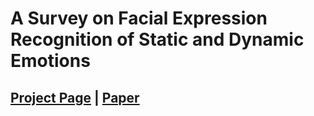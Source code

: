 # A Survey on Facial Expression Recognition of Static and Dynamic Emotions

## [Project Page]() | [Paper]()
